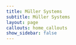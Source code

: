 ```yaml
---
title: Müller Systems
subtitle: Müller Systems
layout: page
callouts: home_callouts
show_sidebar: false
---
```


